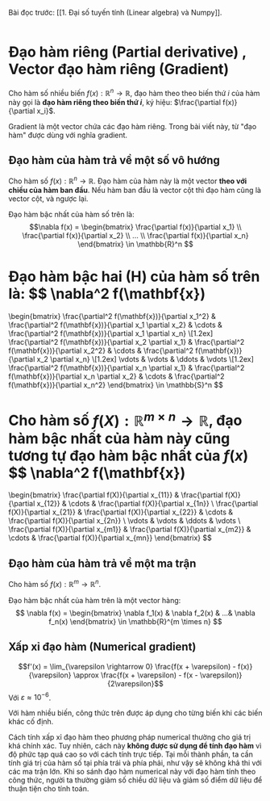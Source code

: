 
Bài đọc trước: [[1. Đại số tuyến tính (Linear algebra) và Numpy]].

```insta-toc
```


# Đạo hàm riêng (Partial derivative) , Vector đạo hàm riêng (Gradient)

Cho hàm số nhiều biến $f(x) : \mathbb{R}^n \rightarrow \mathbb{R}$, đạo hàm theo theo biến thứ $i$ của hàm này gọi là **đạo hàm riêng theo biến thứ $i$**, ký hiệu: $\frac{\partial f(x)}{\partial x_i}$.

Gradient là một vector chứa các đạo hàm riêng. Trong bài viết này, từ "đạo hàm" được dùng với nghĩa gradient.

## Đạo hàm của hàm trả về một số vô hướng

Cho hàm số $f(x) : \mathbb{R}^n \rightarrow \mathbb{R}$. Đạo hàm của hàm này là một vector **theo với chiều của hàm ban đầu**. Nếu hàm ban đầu là vector cột thì đạo hàm cũng là vector cột, và ngược lại.

Đạo hàm bậc nhất của hàm số trên là:
$$\nabla f(x) =
\begin{bmatrix}
	\frac{\partial f(x)}{\partial x_1} \\
	\frac{\partial f(x)}{\partial x_2} \\
	... \\
	\frac{\partial f(x)}{\partial x_n}
\end{bmatrix}
\in \mathbb{R}^n
$$

Đạo hàm bậc hai (**H**) của hàm số trên là:
$$
\nabla^2 f(\mathbf{x})
=
\begin{bmatrix}
\frac{\partial^2 f(\mathbf{x})}{\partial x_1^2} & 
\frac{\partial^2 f(\mathbf{x})}{\partial x_1 \partial x_2} & 
\cdots & 
\frac{\partial^2 f(\mathbf{x})}{\partial x_1 \partial x_n} \\[1.2ex]
\frac{\partial^2 f(\mathbf{x})}{\partial x_2 \partial x_1} & 
\frac{\partial^2 f(\mathbf{x})}{\partial x_2^2} & 
\cdots & 
\frac{\partial^2 f(\mathbf{x})}{\partial x_2 \partial x_n} \\[1.2ex]
\vdots & \vdots & \ddots & \vdots \\[1.2ex]
\frac{\partial^2 f(\mathbf{x})}{\partial x_n \partial x_1} & 
\frac{\partial^2 f(\mathbf{x})}{\partial x_n \partial x_2} & 
\cdots & 
\frac{\partial^2 f(\mathbf{x})}{\partial x_n^2}
\end{bmatrix}
\in \mathbb{S}^n
$$

Cho hàm số $f(X) : \mathbb{R}^{m \times n} \rightarrow \mathbb{R}$, đạo hàm bậc nhất của hàm này cũng tương tự đạo hàm bậc nhất của $f(x)$
$$
\nabla^2 f(\mathbf{x})
=
\begin{bmatrix}
\frac{\partial f(X)}{\partial x_{11}} & 
\frac{\partial f(X)}{\partial x_{12}} & 
\cdots & 
\frac{\partial f(X)}{\partial x_{1n}} \\
\frac{\partial f(X)}{\partial x_{21}} & 
\frac{\partial f(X)}{\partial x_{22}} & 
\cdots & 
\frac{\partial f(X)}{\partial x_{2n}} \\
\vdots & \vdots & \ddots & \vdots \\
\frac{\partial f(X)}{\partial x_{m1}} & 
\frac{\partial f(X)}{\partial x_{m2}} & 
\cdots & 
\frac{\partial f(X)}{\partial x_{mn}}
\end{bmatrix}
$$

## Đạo hàm của hàm trả về một ma trận

Cho hàm số $f(x): \mathbb{R}^m \rightarrow \mathbb{R}^n$.

Đạo hàm bậc nhất của hàm trên là một vector hàng:
$$
\nabla f(x) =
\begin{bmatrix}
	\nabla f_1(x) &
	\nabla f_2(x) &
	...&
	\nabla f_n(x)
\end{bmatrix}
\in \mathbb{R}^{m \times n}
$$

## Xấp xỉ đạo hàm (Numerical gradient)

$$f'(x) = \lim_{\varepsilon \rightarrow 0} \frac{f(x + \varepsilon) - f(x)}{\varepsilon} \approx \frac{f(x + \varepsilon) - f(x - \varepsilon)}{2\varepsilon}$$
Với $\varepsilon \approx 10^{-6}$.

Với hàm nhiều biến, công thức trên được áp dụng cho từng biến khi các biến khác cố định.

Cách tính xấp xỉ đạo hàm theo phương pháp numerical thường cho giá trị khá chính xác. Tuy nhiên, cách này **không được sử dụng để tính đạo hàm** vì độ phức tạp quá cao so với cách tính trực tiếp. Tại mỗi thành phần, ta cần tính giá trị của hàm số tại phía trái và phía phải, như vậy sẽ không khả thi với các ma trận lớn. Khi so sánh đạo hàm numerical này với đạo hàm tính theo công thức, người ta thường giảm số chiều dữ liệu và giảm số điểm dữ liệu để thuận tiện cho tính toán.


























